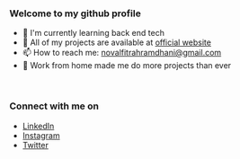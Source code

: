 ### Welcome to my github profile

- 🌱 I'm currently learning back end tech
- 🚀 All of my projects are available at [official website](https://novalll.vercel.app/projects)
- 📫 How to reach me: novalfitrahramdhani@gmail.com
- 💼 Work from home made me do more projects than ever

<br>

### Connect with me on

- <a href="https://linkedin.com/in/novalramdhani/">LinkedIn</a>
- <a href="https://instagram.com/novallrmdhni">Instagram</a>
- <a href="https://twitter.com/novallramdhani">Twitter</a>

